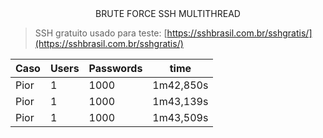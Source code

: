 <div align="center"> BRUTE FORCE SSH MULTITHREAD</div>

> SSH gratuito usado para teste: [https://sshbrasil.com.br/sshgratis/](https://sshbrasil.com.br/sshgratis/)

Caso      |Users      | Passwords | time
--------- | --------- | ------    | ------
Pior      | 1         | 1000      | 1m42,850s
Pior      | 1         | 1000      | 1m43,139s
Pior      | 1         | 1000      | 1m43,509s